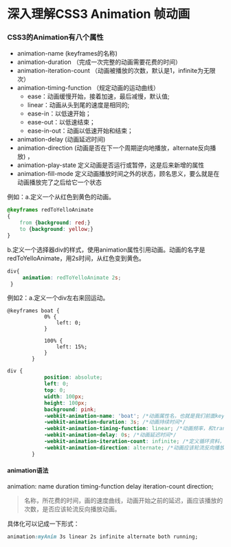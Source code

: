 # 深入理解CSS3 Animation 帧动画
### CSS3的Animation有八个属性
- animation-name (keyframes的名称)
- animation-duration （完成一次完整的动画需要花费的时间）
- animation-iteration-count （动画被播放的次数，默认是1，infinite为无限次）
- animation-timing-function （规定动画的运动曲线）
  - ease：动画缓慢开始，接着加速，最后减慢，默认值;
  - linear：动画从头到尾的速度是相同的;
  - ease-in：以低速开始；
  - ease-out：以低速结束；
  - ease-in-out：动画以低速开始和结束；
- animation-delay (动画延迟时间)
- animation-direction (动画是否在下一个周期逆向地播放，alternate反向播放)
，
- animation-play-state
  定义动画是否运行或暂停，这是后来新增的属性
- animation-fill-mode
   定义动画播放时间之外的状态，顾名思义，要么就是在动画播放完了之后给它一个状态

例如：a.定义一个从红色到黄色的动画。
``` css
@keyframes redToYelloAnimate
{
    from {background: red;}
    to {background: yellow;}
}
```
b.定义一个选择器div的样式，使用animation属性引用动画。动画的名字是redToYelloAnimate，用2s时间，从红色变到黄色。
``` css
div{
     animation: redToYelloAnimate 2s;
 }
```

例如2：a.定义一个div左右来回运动。
``` css3
@keyframes boat {
            0% {
                left: 0;
            }

            100% {
                left: 15%;
            }
        }

```

``` css
div {
            position: absolute;
            left: 0;
            top: 0;
            width: 100px;
            height: 100px;
            background: pink;
            -webkit-animation-name: 'boat'; /*动画属性名，也就是我们前面keyframes定义的动画名*/
            -webkit-animation-duration: 3s; /*动画持续时间*/
            -webkit-animation-timing-function: linear; /*动画频率，和transition-timing-function是一样的*/
            -webkit-animation-delay: 0s; /*动画延迟时间*/
            -webkit-animation-iteration-count: infinite; /*定义循环资料，infinite为无限次*/
            -webkit-animation-direction: alternate; /*动画应该轮流反向播放。*/
        }
```        

#### animation语法
animation: name duration timing-function delay iteration-count direction;
> 名称，所花费的时间，画的速度曲线，动画开始之前的延迟，画应该播放的次数，是否应该轮流反向播放动画。

具体化可以记成一下形式：
``` css
animation:myAnim 3s linear 2s infinite alternate both running;
```
